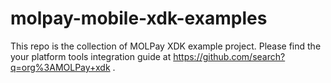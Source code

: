 # molpay-mobile-xdk-examples
This repo is the collection of MOLPay XDK example project. Please find the your platform tools integration guide at https://github.com/search?q=org%3AMOLPay+xdk .
